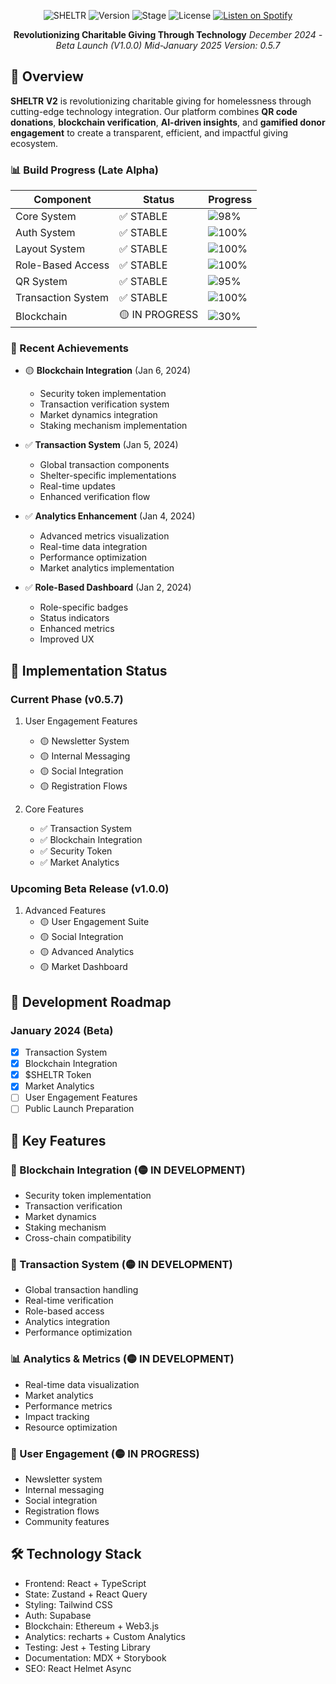 <div align="center">

![SHELTR](https://img.shields.io/badge/SHELTR-V2-4B32C3)
![Version](https://img.shields.io/badge/Version-0.5.7-FF6B6B)
![Stage](https://img.shields.io/badge/Stage-Late_Alpha-FED766)
![License](https://img.shields.io/badge/License-MIT-8A2BE2)
[![Listen on Spotify](https://img.shields.io/badge/Listen_on-Spotify-1DB954?logo=spotify&logoColor=white)](https://open.spotify.com/show/3Q2RpnzF9sUv26yPMP9tWI)

**Revolutionizing Charitable Giving Through Technology**
*December 2024 - Beta Launch (V1.0.0) Mid-January 2025*
*Version: 0.5.7*

</div>

## 🌟 Overview

**SHELTR V2** is revolutionizing charitable giving for homelessness through cutting-edge technology integration. Our platform combines **QR code donations**, **blockchain verification**, **AI-driven insights**, and **gamified donor engagement** to create a transparent, efficient, and impactful giving ecosystem.

### 📊 Build Progress (Late Alpha)

| Component | Status | Progress |
|-----------|---------|-----------|
| Core System | ✅ STABLE | ![98%](https://img.shields.io/badge/-98%25-success?style=flat-square) |
| Auth System | ✅ STABLE | ![100%](https://img.shields.io/badge/-100%25-success?style=flat-square) |
| Layout System | ✅ STABLE | ![100%](https://img.shields.io/badge/-100%25-success?style=flat-square) |
| Role-Based Access | ✅ STABLE | ![100%](https://img.shields.io/badge/-100%25-success?style=flat-square) |
| QR System | ✅ STABLE | ![95%](https://img.shields.io/badge/-95%25-success?style=flat-square) |
| Transaction System | ✅ STABLE | ![100%](https://img.shields.io/badge/-100%25-success?style=flat-square) |
| Blockchain | 🟡 IN PROGRESS | ![30%](https://img.shields.io/badge/-30%25-success?style=flat-square) |

### 🎯 Recent Achievements

- 🟡 **Blockchain Integration** (Jan 6, 2024)
  - Security token implementation
  - Transaction verification system
  - Market dynamics integration
  - Staking mechanism implementation

- ✅ **Transaction System** (Jan 5, 2024)
  - Global transaction components
  - Shelter-specific implementations
  - Real-time updates
  - Enhanced verification flow

- ✅ **Analytics Enhancement** (Jan 4, 2024)
  - Advanced metrics visualization
  - Real-time data integration
  - Performance optimization
  - Market analytics implementation

- ✅ **Role-Based Dashboard** (Jan 2, 2024)
  - Role-specific badges
  - Status indicators
  - Enhanced metrics
  - Improved UX

## 🚀 Implementation Status

### Current Phase (v0.5.7)
1. User Engagement Features
   - 🟡 Newsletter System
   - 🟡 Internal Messaging
   - 🟡 Social Integration
   - 🟡 Registration Flows

2. Core Features
   - ✅ Transaction System
   - ✅ Blockchain Integration
   - ✅ Security Token
   - ✅ Market Analytics

### Upcoming Beta Release (v1.0.0)
1. Advanced Features
   - 🟡 User Engagement Suite
   - 🟡 Social Integration
   - 🟡 Advanced Analytics
   - 🟡 Market Dashboard

## 🎯 Development Roadmap

### January 2024 (Beta)
- [x] Transaction System
- [x] Blockchain Integration
- [x] $SHELTR Token
- [x] Market Analytics
- [ ] User Engagement Features
- [ ] Public Launch Preparation

## 💫 Key Features

### 🔗 Blockchain Integration (🟡 IN DEVELOPMENT)
- Security token implementation
- Transaction verification
- Market dynamics
- Staking mechanism
- Cross-chain compatibility

### 💱 Transaction System (🟡 IN DEVELOPMENT)
- Global transaction handling
- Real-time verification
- Role-based access
- Analytics integration
- Performance optimization

### 📊 Analytics & Metrics (🟡 IN DEVELOPMENT)
- Real-time data visualization
- Market analytics
- Performance metrics
- Impact tracking
- Resource optimization

### 👥 User Engagement (🟡 IN PROGRESS)
- Newsletter system
- Internal messaging
- Social integration
- Registration flows
- Community features

## 🛠️ Technology Stack
- Frontend: React + TypeScript
- State: Zustand + React Query
- Styling: Tailwind CSS
- Auth: Supabase
- Blockchain: Ethereum + Web3.js
- Analytics: recharts + Custom Analytics
- Testing: Jest + Testing Library
- Documentation: MDX + Storybook
- SEO: React Helmet Async
